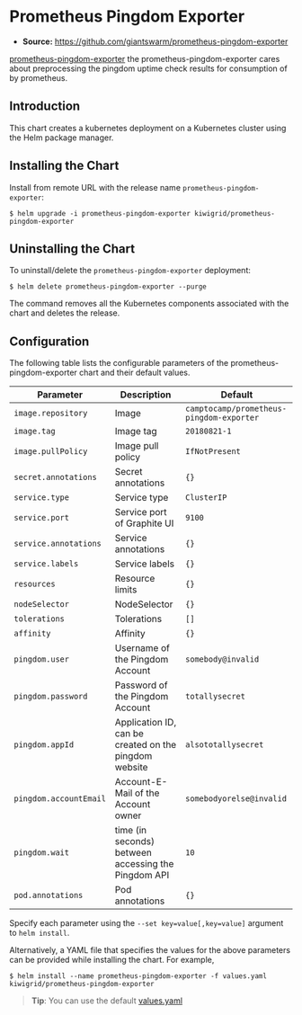 # Prometheus Pingdom Exporter

- **Source:** https://github.com/giantswarm/prometheus-pingdom-exporter

[prometheus-pingdom-exporter](https://github.com/giantswarm/prometheus-pingdom-exporter) the prometheus-pingdom-exporter cares about preprocessing the pingdom uptime check results for consumption of by prometheus.

## Introduction

This chart creates a kubernetes deployment on a Kubernetes cluster using the Helm package manager.

## Installing the Chart

Install from remote URL with the release name `prometheus-pingdom-exporter`:

```console
$ helm upgrade -i prometheus-pingdom-exporter kiwigrid/prometheus-pingdom-exporter
```

## Uninstalling the Chart

To uninstall/delete the `prometheus-pingdom-exporter` deployment:

```console
$ helm delete prometheus-pingdom-exporter --purge
```

The command removes all the Kubernetes components associated with the chart and deletes the release.

## Configuration

The following table lists the configurable parameters of the prometheus-pingdom-exporter chart and their default values.



| Parameter              | Description                                           | Default                                  |
| ---------------------- | ----------------------------------------------------- | ---------------------------------------- |
| `image.repository`     | Image                                                 | `camptocamp/prometheus-pingdom-exporter` |
| `image.tag`            | Image tag                                             | `20180821-1`                             |
| `image.pullPolicy`     | Image pull policy                                     | `IfNotPresent`                           |
| `secret.annotations`   | Secret annotations                                    | `{}`                                     |
| `service.type`         | Service type                                          | `ClusterIP`                              |
| `service.port`         | Service port of Graphite UI                           | `9100`                                   |
| `service.annotations`  | Service annotations                                   | `{}`                                     |
| `service.labels`       | Service labels                                        | `{}`                                     |
| `resources`            | Resource limits                                       | `{}`                                     |
| `nodeSelector`         | NodeSelector                                          | `{}`                                     |
| `tolerations`          | Tolerations                                           | `[]`                                     |
| `affinity`             | Affinity                                              | `{}`                                     |
| `pingdom.user`         | Username of the Pingdom Account                       | `somebody@invalid`                       |
| `pingdom.password`     | Password of the Pingdom Account                       | `totallysecret`                          |
| `pingdom.appId`        | Application ID, can be created on the pingdom website | `alsototallysecret`                      |
| `pingdom.accountEmail` | Account-E-Mail of the Account owner                   | `somebodyorelse@invalid`                 |
| `pingdom.wait`         | time (in seconds) between accessing the Pingdom  API  | `10`                                     |
| `pod.annotations`      | Pod annotations                                       | `{}`                                     |


Specify each parameter using the `--set key=value[,key=value]` argument to `helm install`.

Alternatively, a YAML file that specifies the values for the above parameters can be provided while installing the chart. For example,

```console
$ helm install --name prometheus-pingdom-exporter -f values.yaml kiwigrid/prometheus-pingdom-exporter
```

> **Tip**: You can use the default [values.yaml](values.yaml)
